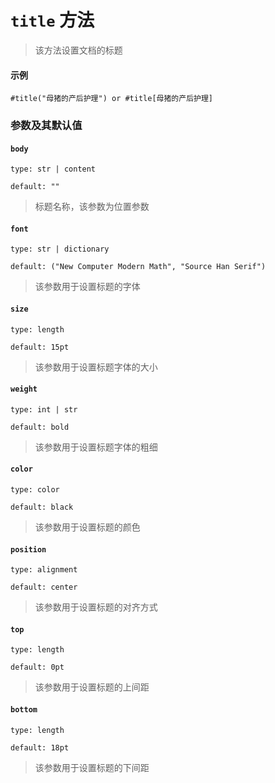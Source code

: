 # `title` 方法
>该方法设置文档的标题

#### 示例
```typst
#title("母猪的产后护理") or #title[母猪的产后护理]
```

### 参数及其默认值
#### `body`
`type: str | content`

`default: ""`
>标题名称，该参数为位置参数

#### `font`

`type: str | dictionary`

`default: ("New Computer Modern Math", "Source Han Serif")`

>该参数用于设置标题的字体

#### `size`

`type: length`

`default: 15pt`

>该参数用于设置标题字体的大小

#### `weight`

`type: int | str`

`default: bold`

>该参数用于设置标题字体的粗细

#### `color`

`type: color`

`default: black`

>该参数用于设置标题的颜色

#### `position`

`type: alignment`

`default: center`

>该参数用于设置标题的对齐方式

#### `top`

`type: length`

`default: 0pt`

>该参数用于设置标题的上间距

#### `bottom`

`type: length`

`default: 18pt`

>该参数用于设置标题的下间距
